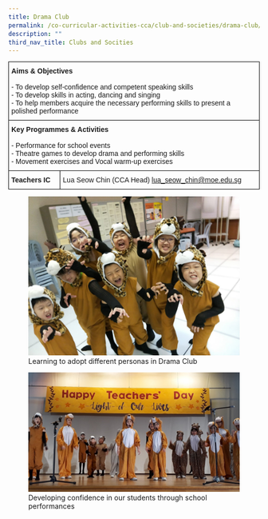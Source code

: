```yaml
---
title: Drama Club
permalink: /co-curricular-activities-cca/club-and-societies/drama-club/
description: ""
third_nav_title: Clubs and Socities
---
```


<style type="text/css">
.tg  {border-collapse:collapse;border-spacing:0;}
.tg td{border-color:black;border-style:solid;border-width:1px;font-family:Arial, sans-serif;font-size:14px;
  overflow:hidden;padding:10px 5px;word-break:normal;}
.tg th{border-color:black;border-style:solid;border-width:1px;font-family:Arial, sans-serif;font-size:14px;
  font-weight:normal;overflow:hidden;padding:10px 5px;word-break:normal;}
.tg .tg-0lax{text-align:left;vertical-align:top}
</style>
<table class="tg">
<thead>
  <tr>
    <th class="tg-0lax" colspan="2"><span style="font-weight:700;font-style:normal">Aims &amp; Objectives</span><br><br><span style="font-weight:normal">- To develop self-confidence and competent speaking skills</span><br><span style="font-weight:normal">- To develop skills in acting, dancing and singing</span><br><span style="font-weight:normal">- To help members acquire the necessary performing skills to present a polished performance</span></th>
  </tr>
</thead>
<tbody>
  <tr>
    <td class="tg-0lax" colspan="2"><span style="font-weight:bold">Key Programmes &amp; Activities</span><br><br>- Performance for school events<br>- Theatre games to develop drama and performing skills<br>- Movement exercises and Vocal warm-up exercises<br></td>
  </tr>
  <tr>
    <td class="tg-0lax"><span style="font-weight:bold;font-style:normal">Teachers IC</span></td>
    <td class="tg-0lax"><span style="font-weight:400;font-style:normal">Lua Seow Chin (CCA Head) </span><a href="mailto:lua_seow_chin@moe.edu.sg" target="_blank" rel="noopener noreferrer">lua_seow_chin@moe.edu.sg</a><br></td>
  </tr>
</tbody>
</table>

<figure>
<img src="/images/Adopt%20different%20personas%20at%20Drama%20Club.jpg">
<figcaption>Learning to adopt different personas in Drama Club</figcaption>
</figure>

<figure>
<img src="/images/School%20Performances%20during%20Teachers%20Day.jpg">
<figcaption>Developing confidence in our students through school performances</figcaption>
</figure>

